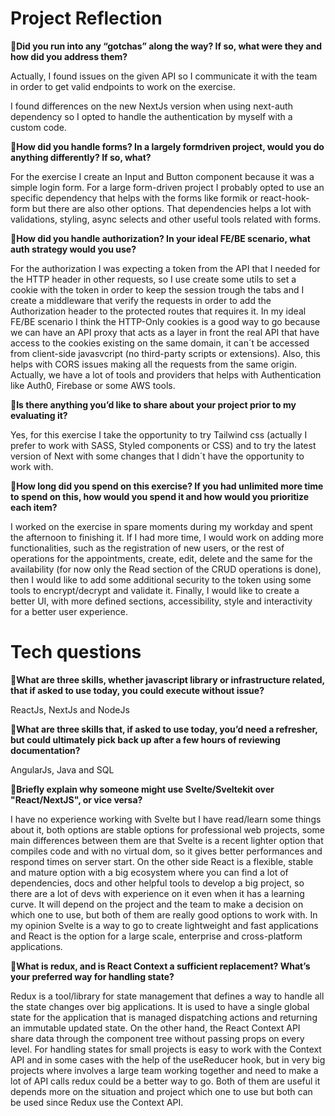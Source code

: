 # Project Reflection

📌**Did you run into any “gotchas” along the way? If so, what were
they and how did you address them?**

Actually, I found issues on the given API so I communicate it with the team in order to get valid endpoints to work on the exercise.

I found differences on the new NextJs version when using next-auth dependency so I opted to handle the authentication by myself with a custom code.

📌**How did you handle forms? In a largely formdriven project, would
you do anything differently? If so, what?**

For the exercise I create an Input and Button component because it was a simple login form. For a large form-driven project I probably opted to use an specific dependency that helps with the forms like formik or react-hook-form but there are also other options. That dependencies helps a lot with validations, styling, async selects and other useful tools related with forms.

📌**How did you handle authorization? In your ideal FE/BE scenario,
what auth strategy would you use?**

For the authorization I was expecting a token from the API that I needed for the HTTP header in other requests, so I use create some utils to set a cookie with the token in order to keep the session trough the tabs and I create a middleware that verify the requests in order to add the Authorization header to the protected routes that requires it.
In my ideal FE/BE scenario I think the HTTP-Only cookies is a good way to go because we can have an API proxy that acts as a layer in front the real API that have access to the cookies existing on the same domain, it can´t be accessed from client-side javasvcript (no third-party scripts or extensions). Also, this helps with CORS issues making all the requests from the same origin. Actually, we have a lot of tools and providers that helps with Authentication like Auth0, Firebase or some AWS tools.

📌**Is there anything you’d like to share about your project prior to
my evaluating it?**

Yes, for this exercise I take the opportunity to try Tailwind css (actually I prefer to work with SASS, Styled components or CSS) and to try the latest version of Next with some changes that I didn´t have the opportunity to work with.

📌**How long did you spend on this exercise? If you had unlimited
more time to spend on this, how would you spend it and how would
you prioritize each item?**

I worked on the exercise in spare moments during my workday and spent the afternoon to finishing it. If I had more time, I would work on adding more functionalities, such as the registration of new users, or the rest of operations for the appointments, create, edit, delete and the same for the availability (for now only the Read section of the CRUD operations is done), then I would like to add some additional security to the token using some tools to encrypt/decrypt and validate it. Finally, I would like to create a better UI, with more defined sections, accessibility, style and interactivity for a better user experience.


# Tech questions

📌**What are three skills, whether javascript library or infrastructure related, that if asked to use today, you could execute without issue?**

ReactJs, NextJs and NodeJs

📌**What are three skills that, if asked to use today, you’d need a refresher, but could ultimately pick back up after a few hours of reviewing documentation?**

AngularJs, Java and SQL

📌**Briefly explain why someone might use Svelte/Sveltekit over "React/NextJS", or vice versa?**

I have no experience working with Svelte but I have read/learn some things about it, both options are stable options for professional web projects, some main differences between them are that Svelte is a recent lighter option that compiles code and with no virtual dom, so it gives better performances and respond times on server start. On the other side React is a flexible, stable and mature option with a big ecosystem where you can find a lot of dependencies, docs and other helpful tools to develop a big project, so there are a lot of devs with experience on it even when it has a learning curve.
It will depend on the project and the team to make a decision on which one to use, but both of them are really good options to work with. In my opinion Svelte is a way to go to create lightweight and fast applications and React is the option for a large scale, enterprise and cross-platform applications.

📌**What is redux, and is React Context a sufficient replacement? What’s your preferred way for handling state?**

Redux is a tool/library for state management that defines a way to handle all the state changes over big applications. It is used to have a single global state for the application that is managed dispatching actions and returning an immutable updated state.
On the other hand, the React Context API share data through the component tree without passing props on every level. For handling states for small projects is easy to work with the Context API and in some cases with the help of the useReducer hook, but in very big projects where involves a large team working together and need to make a lot of API calls redux could be a better way to go. Both of them are useful it depends more on the situation and project which one to use but both can be used since Redux use the Context API.
